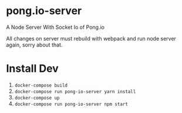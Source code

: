 # pong.io-server
A Node Server With Socket Io of Pong.io

All changes on server must rebuild with webpack and run node server again, sorry about that.

# Install Dev

1. `docker-compose build`
2. `docker-compose run pong-io-server yarn install`
3. `docker-compose up`
4. `docker-compose run pong-io-server npm start`

